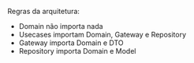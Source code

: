 Regras da arquitetura:
- Domain não importa nada
- Usecases importam Domain, Gateway e Repository
- Gateway importa Domain e DTO
- Repository importa Domain e Model